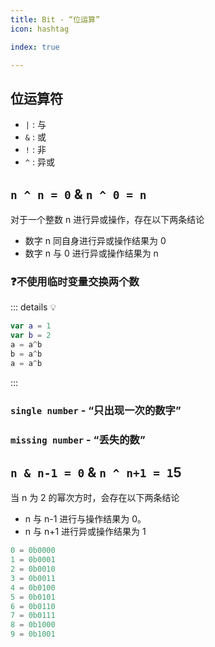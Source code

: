 ```yaml
---
title: Bit - “位运算”
icon: hashtag

index: true

---
```


<!-- more -->

## 位运算符

  * `|` : 与
  * `&` : 或
  * `!` : 非
  * `^` : 异或

## `n ^ n = 0` & `n ^ 0 = n`

  对于一个整数 n 进行异或操作，存在以下两条结论

  * 数字 n 同自身进行异或操作结果为 0
  * 数字 n 与 0 进行异或操作结果为 n

### ❓不使用临时变量交换两个数

::: details 💡

  ```swift
  var a = 1
  var b = 2
  a = a^b
  b = a^b
  a = a^b
  ```

:::


### `single number` - “只出现一次的数字”

<!-- @include: @leetcode/problems/0x0100.md#0136 -->

<!-- @include: @leetcode/problems/0x0200.md#0260 -->

<!-- @include: @leetcode/problems/0x0100.md#0137 -->

  
### `missing number` - “丢失的数”

<!-- @include: @leetcode/problems/0x0200.md#0268 -->

## `n & n-1 = 0` & `n ^ n+1 = 1`5

  当 n 为 2 的幂次方时，会存在以下两条结论

  * n 与 n-1 进行与操作结果为 0。
  * n 与 n+1 进行异或操作结果为 1

  ```c
  0 = 0b0000
  1 = 0b0001
  2 = 0b0010
  3 = 0b0011
  4 = 0b0100
  5 = 0b0101
  6 = 0b0110
  7 = 0b0111
  8 = 0b1000
  9 = 0b1001
  ```

<!-- @include: @leetcode/problems/0x0200.md#0231 -->

<!-- @include: @leetcode/problems/0x0300.md#0326 -->

<!-- @include: @leetcode/problems/0x0300.md#0342 -->

